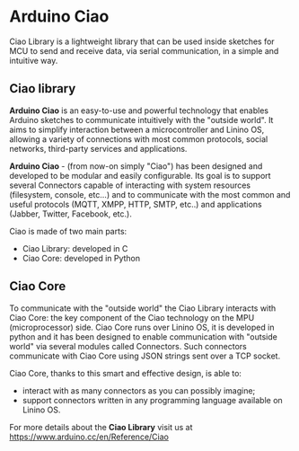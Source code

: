 # Arduino Ciao 
Ciao Library is a lightweight library that can be used inside sketches for MCU to send and receive data, via serial communication, in a simple and intuitive way.

## Ciao library

**Arduino Ciao** is an easy-to-use and powerful technology that enables Arduino sketches to communicate intuitively with the "outside world". It aims to simplify interaction between a microcontroller and Linino OS, allowing a variety of connections with most common protocols, social networks, third-party services and applications.

**Arduino Ciao** - (from now-on simply "Ciao") has been designed and developed to be modular and easily configurable. Its goal is to support several Connectors capable of interacting with system resources (filesystem, console, etc...) and to communicate with the most common and useful protocols (MQTT, XMPP, HTTP, SMTP, etc..) and applications (Jabber, Twitter, Facebook, etc.).

Ciao is made of two main parts:

* Ciao Library: developed in C
* Ciao Core: developed in Python

## Ciao Core

To communicate with the "outside world" the Ciao Library interacts with Ciao Core: the key component of the Ciao technology on the MPU (microprocessor) side. Ciao Core runs over Linino OS, it is developed in python and it has been designed to enable communication with "outside world" via several modules called Connectors. Such connectors communicate with Ciao Core using JSON strings sent over a TCP socket.

Ciao Core, thanks to this smart and effective design, is able to:

* interact with as many connectors as you can possibly imagine;
* support connectors written in any programming language available on Linino OS.
  
For more details about the **Ciao Library** visit us at https://www.arduino.cc/en/Reference/Ciao
